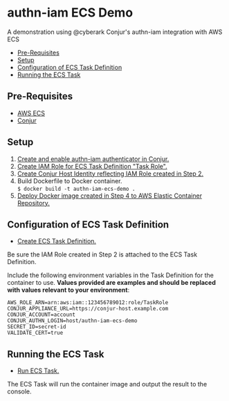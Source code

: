 # authn-iam ECS Demo <!-- omit in toc -->

A demonstration using @cyberark Conjur's authn-iam integration with AWS ECS

- [Pre-Requisites](#pre-requisites)
- [Setup](#setup)
- [Configuration of ECS Task Definition](#configuration-of-ecs-task-definition)
- [Running the ECS Task](#running-the-ecs-task)

## Pre-Requisites

* [AWS ECS](https://aws.amazon.com/ecs/)
* [Conjur](https://conjur.org/)

## Setup

1. [Create and enable authn-iam authenticator in Conjur.](https://docs.cyberark.com/Product-Doc/OnlineHelp/AAM-DAP/Latest/en/Content/Operations/Services/AWS_IAM_Authenticator.htm)
2. [Create IAM Role for ECS Task Definition "Task Role".](https://docs.aws.amazon.com/AmazonECS/latest/developerguide/task-iam-roles.html#create_task_iam_policy_and_role)
3. [Create Conjur Host Identity reflecting IAM Role created in Step 2.](https://docs.cyberark.com/Product-Doc/OnlineHelp/AAM-DAP/Latest/en/Content/Operations/Services/AWS_IAM_Authenticator.htm#mc-dropdown-bodyf15b6975-450c-4fc6-9677-0b2b86693fa8)
4. Build Dockerfile to Docker container. \
   `$ docker build -t authn-iam-ecs-demo .`
5. [Deploy Docker image created in Step 4 to AWS Elastic Container Repository.](https://docs.aws.amazon.com/AmazonECR/latest/userguide/docker-push-ecr-image.html)

## Configuration of ECS Task Definition

* [Create ECS Task Definition.](https://docs.aws.amazon.com/AmazonECS/latest/developerguide/task-definitions.html)

Be sure the IAM Role created in Step 2 is attached to the ECS Task Definition.

Include the following environment variables in the Task Definition for the container to use. __Values provided are examples and should be replaced with values relevant to your environment__:
    
```
AWS_ROLE_ARN=arn:aws:iam::123456789012:role/TaskRole
CONJUR_APPLIANCE_URL=https://conjur-host.example.com
CONJUR_ACCOUNT=account
CONJUR_AUTHN_LOGIN=host/authn-iam-ecs-demo
SECRET_ID=secret-id
VALIDATE_CERT=true
```

## Running the ECS Task

* [Run ECS Task.](https://docs.aws.amazon.com/AmazonECS/latest/developerguide/run-task.html)

The ECS Task will run the container image and output the result to the console.